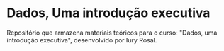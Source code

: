 # Dados, Uma introdução executiva
Repositório que armazena materiais teóricos para o curso: "Dados, uma introdução executiva", desenvolvido por Iury Rosal.
